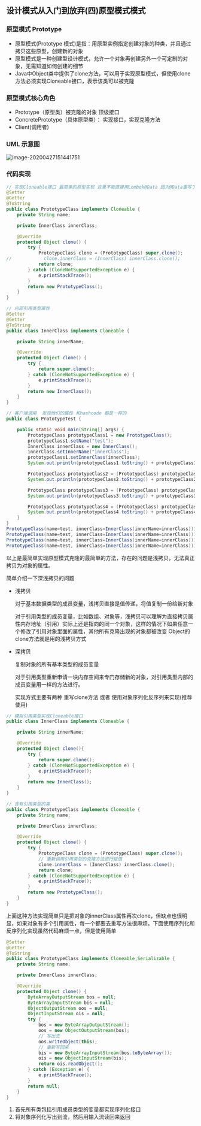 ## 设计模式从入门到放弃(四)原型模式模式

### 原型模式 Prototype

-  原型模式(Prototype 模式)是指：用原型实例指定创建对象的种类，并且通过拷贝这些原型，创建新的对象
- 原型模式是一种创建型设计模式，允许一个对象再创建另外一个可定制的对象，无需知道如何创建的细节
- Java中Object类中提供了clone方法，可以用于实现原型模式，但使用clone方法必须实现Cloneable接口，表示该类可以被克隆

### 原型模式核心角色

- Prototype（原型类）被克隆的对象 顶级接口
- ConcretePrototype（具体原型类）： 实现接口，实现克隆方法
- Client(调用者) 

### UML 示意图

![image-20200427151441751](C:\Users\denglw\AppData\Roaming\Typora\typora-user-images\image-20200427151441751.png)

### 代码实现

```java
// 实现Cloneable接口 最简单的原型实现 这里不能直接用Lombok@Data 因为@Data重写了hashCode方法导致Clone出来的hashCode一样
@Setter
@Getter
@ToString
public class PrototypeClass implements Cloneable {
    private String name;

    private InnerClass innerClass;

    @Override
    protected Object clone() {
        try {
            PrototypeClass clone = (PrototypeClass) super.clone();
//            clone.innerClass = (InnerClass) innerClass.clone();
            return clone;
        } catch (CloneNotSupportedException e) {
            e.printStackTrace();
        }
        return new PrototypeClass();
    }
}

// 内部引用类型属性
@Setter
@Getter
@ToString
public class InnerClass implements Cloneable {

    private String innerName;

    @Override
    protected Object clone() {
        try {
            return super.clone();
        } catch (CloneNotSupportedException e) {
            e.printStackTrace();
        }
        return new InnerClass();
    }
}
```

```java
// 客户端调用  发现他们的属性 和hashcode 都是一样的
public class PrototypeTest {

    public static void main(String[] args) {
        PrototypeClass prototypeClass1 = new PrototypeClass();
        prototypeClass1.setName("test");
        InnerClass innerClass = new InnerClass();
        innerClass.setInnerName("innerClass");
        prototypeClass1.setInnerClass(innerClass);
        System.out.println(prototypeClass1.toString() + prototypeClass1.getInnerClass().hashCode());

        PrototypeClass prototypeClass2 = (PrototypeClass) prototypeClass1.clone();
        System.out.println(prototypeClass2.toString() + prototypeClass2.getInnerClass().hashCode());

        PrototypeClass prototypeClass3 = (PrototypeClass) prototypeClass1.clone();
        System.out.println(prototypeClass3.toString() + prototypeClass3.getInnerClass().hashCode());

        PrototypeClass prototypeClass4 = (PrototypeClass) prototypeClass1.clone();
        System.out.println(prototypeClass4.toString() + prototypeClass4.getInnerClass().hashCode());
    }
}
PrototypeClass(name=test, innerClass=InnerClass(innerName=innerClass))1836019240
PrototypeClass(name=test, innerClass=InnerClass(innerName=innerClass))1836019240
PrototypeClass(name=test, innerClass=InnerClass(innerName=innerClass))1836019240
PrototypeClass(name=test, innerClass=InnerClass(innerName=innerClass))1836019240


```

以上是最简单实现原型模式克隆的最简单的方法，存在的问题是浅拷贝，无法真正拷贝为对象的属性。

简单介绍一下深浅拷贝的问题

- 浅拷贝

  对于基本数据类型的成员变量，浅拷贝直接是值传递，将值复制一份给新对象

  对于引用类型的成员变量，比如数组、对象等，浅拷贝可以理解为直接拷贝属性内存地址（引用）实际上还是指向的同一个对象，这样的情况下如果任意一个修改了引用对象里面的属性，其他所有克隆出现的对象都被改变 Object的clone方法就是用的浅拷贝方式

- 深拷贝

  复制对象的所有基本类型的成员变量

  对于引用类型重新申请一块内存空间来专门存储新的对象，对引用类型内部的成员变量用一样的方法进行。

  实现方式主要有两种 重写clone方法 或者 使用对象序列化反序列来实现(推荐使用)

  

```java
// 模拟引用类型实现Cloneable接口
public class InnerClass implements Cloneable {

    private String innerName;

    @Override
    protected Object clone(){
        try {
            return super.clone();
        } catch (CloneNotSupportedException e) {
            e.printStackTrace();
        }
        return new InnerClass();
    }
}

// 含有引用类型的类
public class PrototypeClass implements Cloneable {
    private String name;

    private InnerClass innerClass;

    @Override
    protected Object clone() {
        try {
            PrototypeClass clone = (PrototypeClass) super.clone();
            // 重新调用引用类型的克隆方法进行赋值
            clone.innerClass = (InnerClass) innerClass.clone();
            return clone;
        } catch (CloneNotSupportedException e) {
            e.printStackTrace();
        }
        return new PrototypeClass();
    }
}
```

上面这种方法实现简单只是把对象的innerClass属性再次clone，但缺点也很明显，如果对象有多个引用属性，每一个都要去重写方法很麻烦。下面使用序列化和反序列化实现虽然代码麻烦一点，但是使用简单

```java
@Setter
@Getter
@ToString
public class PrototypeClass implements Cloneable,Serializable {
    private String name;

    private InnerClass innerClass;

    @Override
    protected Object clone() {
        ByteArrayOutputStream bos = null;
        ByteArrayInputStream bis = null;
        ObjectOutputStream oos = null;
        ObjectInputStream ois = null;
        try {
            bos = new ByteArrayOutputStream();
            oos = new ObjectOutputStream(bos);
            // 写出去
            oos.writeObject(this);
            // 重新写回来
            bis = new ByteArrayInputStream(bos.toByteArray());
            ois = new ObjectInputStream(bis);
            return ois.readObject();
        } catch (Exception e) {
            e.printStackTrace();
        }
        return null;
    }
}

```

1. 首先所有类包括引用成员类型的变量都实现序列化接口
2. 将对象序列化写出到流，然后用输入流读回来返回